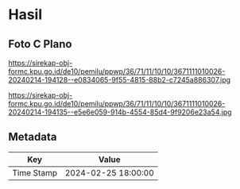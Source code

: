 # Hasil

## Foto C Plano

https://sirekap-obj-formc.kpu.go.id/de10/pemilu/ppwp/36/71/11/10/10/3671111010026-20240214-194128--e0834065-9f55-4815-88b2-c7245a886307.jpg

https://sirekap-obj-formc.kpu.go.id/de10/pemilu/ppwp/36/71/11/10/10/3671111010026-20240214-194135--e5e6e059-914b-4554-85d4-9f9206e23a54.jpg


## Metadata

| Key        | Value               |
| ---------- | ------------------- |
| Time Stamp | 2024-02-25 18:00:00 |



